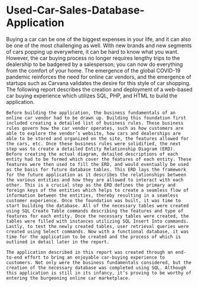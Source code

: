 # Used-Car-Sales-Database-Application
  Buying a car can be one of the biggest expenses in your life, and it can also be one of the most challenging as well. With new brands and new segments of cars popping up everywhere, it can be hard to know what you want. However, the car buying process no longer requires lengthy trips to the dealership to be badgered by a salesperson; you can now do everything from the comfort of your home. The emergence of the global COVID-19 pandemic reinforces the need for online car vendors, and the emergence of startups such as Carvana validates the desire for this style of car shopping. The following report describes the creation and deployment of a web-based car buying experience which utilizes SQL, PHP, and HTML to build the application. 

	Before building the application, the business fundamentals of an online car vendor had to be drawn up. Building this foundation first included creating a detailed list of business rules. These business rules govern how the car vendor operates, such as how customers are able to explore the vendor’s website, how cars and dealerships are able to be stored and organized on the site, the features allowed for the cars, etc. Once these business rules were solidified, the next step was to create a detailed Entity Relationship Diagram (ERD). Before creating the actual diagram, detailed descriptions of each entity had to be formed which cover the features of each entity. These features were then used to fill the ERD, and would eventually be used as the basis for future database tables. This ERD lays the framework for the future application as it describes the relationships between the various entities and how they are allowed to interact with each other. This is a crucial step as the ERD defines the primary and foreign keys of the entities which helps to create a seamless flow of information between the entities, thereby resulting in a seamless customer experience. Once the foundation was built, it was time to start building the database. All of the necessary tables were created using SQL Create Table commands describing the features and type of features for each entity. Once the necessary tables were created, the tables were filled with instances utilizing SQL Insert Into commands. Lastly, to test the newly created tables, user retrieval queries were created using Select commands. Now with a functional database, it was time for the application to be created and the process of which is outlined in detail later in the report. 
  
	The application described in this report was created through an end-to-end effort to bring an enjoyable car-buying experience to customers. Not only were the business fundamentals considered, but the creation of the necessary database was completed using SQL. Although this application is still in its infancy, it’s proving to be worthy of entering the burgeoning online car marketplace.
